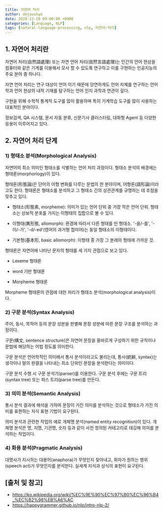 ```yaml
--- 
title: 자연어 처리
author: dejavuhyo
date: 2020-12-10 09:00:00 +0900
categories: [Language, NLP]
tags: [natural-language-processing, nlp, 자연어-처리]
---
```


## 1. 자연어 처리란
자연어 처리(自然語處理) 또는 자연 언어 처리(自然言語處理)는 인간의 언어 현상을 컴퓨터와 같은 기계를 이용해서 모사 할 수 있도록 연구하고 이를 구현하는 인공지능의 주요 분야 중 하나다.

자연 언어 처리는 연구 대상이 언어 이기 때문에 당연하게도 언어 자체를 연구하는 언어학과 언어 현상의 내적 기재를 탐구하는 언어 인지 과학과 연관이 깊다.

구현을 위해 수학적 통계적 도구를 많이 활용하며 특히 기계학습 도구를 많이 사용하는 대표적인 분야이다.

정보검색, QA 시스템, 문서 자동 분류, 신문기사 클러스터링, 대화형 Agent 등 다양한 응용이 이루어지고 있다.

## 2. 자연어 처리 단계

### 1) 형태소 분석(Morphological Analysis)
자연어의 최소 의미인 형태소를 식별하는 언어 처리 과정이다. 형태소 분석의 배경에는 형태론(morphorlogy)이 있다.

형태론(形態論)은 단어의 어형 변화를 다루는 문법의 한 분야이며, 어형론(語形論)이라고도 한다. 형태론은 형태소를 분석하고 그 형태소 간의 상관관계를 규명하는 데 초점을 맞추고 있다.

* 형태소(形態素, morpheme): 의미가 있는 언어 단위 중 가장 작은 언어 단위. 형태소는 상보적 분포를 가지는 이형태의 집합으로 볼 수 있다.

* 이형태(異形態, allomorph): 환경에 따라서 다른 형태를 띤 형태소. '-을/-를', '-이/-가', '-d/-ed'(영어의 과거형 접미어)는 동일 형태소의 이형태이다.

* 기본형(基本形, basic allomorph): 이형태 중 가장 그 본래의 형태에 가까운 것.

형태론은 자연어에 나타난 문자의 형태를 세 가지 관점으로 보고 있다.

* Lexeme 형태론

* word 기반 형태론

* Morpheme 형태론

Morpheme 형태론의 관점에 대한 처리가 형태소 분석(morphological analysis)이다.

### 2) 구문 분석(Syntax Analysis)
주어, 동사, 목적어 등의 문장 성분을 판별해 문장 성분에 따른 문장 구조를 분석하는 과정이다.

구문(構文, sentence structure)은 자연어 문장을 올바르게 구성하기 위한 규칙이나 문법에 해당하는 어법 정도를 의미한다.

구문 분석은 언어학적인 의미에서 통사 분석이라고도 불리는데, 통사(統辭, syntax)는 생각이나 말의 완결을 나타내는 최소 단위인 문장을 분석한다는 의미이다.

구문 분석 수행 시 구문 분석기(parser)를 이용한다. 구문 분석 후에는 구문 트리(syntax tree) 또는 파스 트리(parse tree)를 만든다.

### 3) 의미 분석(Semantic Analysis)
통사 분석 결과에 해석을 가하여 문장이 가진 의미를 분석하는 것으로 형태소가 가진 의미를 표현하는 지식 표현 기법이 요구된다.

의미 분석과 관련한 작업의 예로 개체명 분석(named entity recognition)이 있다. 개체명 분석은 명, 지명, 기관명, 숫자 등과 같이 사전 정의된 카테고리로 태깅해 의미를 분석하는 작업이다.

### 4) 화용 분석(Pragmatic Analysis)
대명사가 지시하는 대용어(anaphora)가 무엇인지 찾아내고, 화자가 원하는 행위(speech act)가 무엇인지를 분석한다. 실세계 지식과 상식의 표현이 요구된다.

## [출처 및 참고]
* <https://ko.wikipedia.org/wiki/%EC%9E%90%EC%97%B0%EC%96%B4_%EC%B2%98%EB%A6%AC>
* <https://happygrammer.github.io/nlp/intro-nlp-2/>
